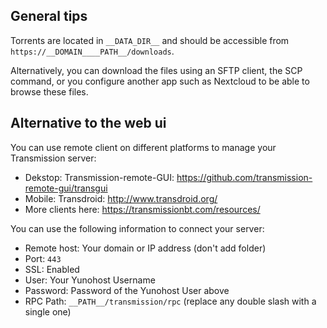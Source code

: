 ## General tips

Torrents are located in `__DATA_DIR__` and should be accessible from `https://__DOMAIN____PATH__/downloads`.

Alternatively, you can download the files using an SFTP client, the SCP command, or you configure another app such as Nextcloud to be able to browse these files.

## Alternative to the web ui

You can use remote client on different platforms to manage your Transmission server:

* Dekstop: Transmission-remote-GUI: <https://github.com/transmission-remote-gui/transgui>
* Mobile: Transdroid: <http://www.transdroid.org/>
* More clients here: <https://transmissionbt.com/resources/>

You can use the following information to connect your server:

* Remote host: Your domain or IP address (don't add folder)
* Port: `443`
* SSL: Enabled
* User: Your Yunohost Username
* Password: Password of the Yunohost User above
* RPC Path: `__PATH__/transmission/rpc` (replace any double slash with a single one)
